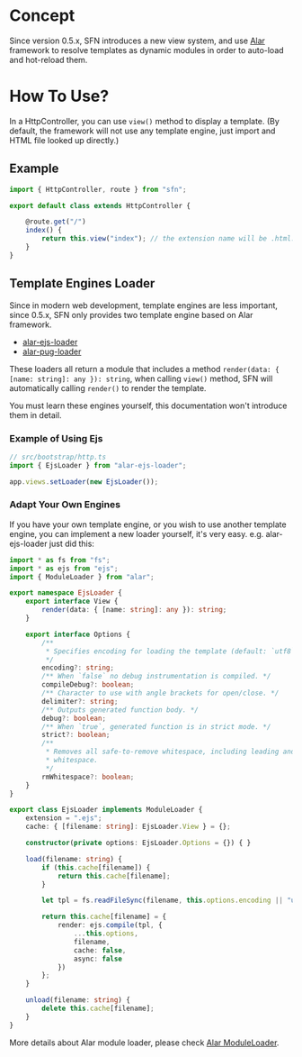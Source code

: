 <!-- title: View; order: 6 -->
# Concept

Since version 0.5.x, SFN introduces a new view system, and use 
[Alar](https://github.com/hyurl/alar) framework to resolve templates as dynamic 
modules in order to auto-load and hot-reload them.

# How To Use?

In a HttpController, you can use `view()` method to display a template. (By 
default, the framework will not use any template engine, just import and HTML 
file looked up directly.)

## Example

```typescript
import { HttpController, route } from "sfn";

export default class extends HttpController {

    @route.get("/")
    index() {
        return this.view("index"); // the extension name will be .html.
    }
}
```

## Template Engines Loader

Since in modern web development, template engines are less important, since 
0.5.x, SFN only provides two template engine based on Alar framework.

- [alar-ejs-loader](https://github.com/Hyurl/alar-ejs-loader)
- [alar-pug-loader](https://github.com/Hyurl/alar-ejs-loader)

These loaders all return a module that includes a method 
`render(data: { [name: string]: any }): string`, when calling `view()` method, 
SFN will automatically calling `render()` to render the template.

You must learn these engines yourself, this documentation won't introduce them
in detail.

### Example of Using Ejs

```typescript
// src/bootstrap/http.ts
import { EjsLoader } from "alar-ejs-loader";

app.views.setLoader(new EjsLoader());
```

### Adapt Your Own Engines

If you have your own template engine, or you wish to use another template engine,
you can implement a new loader yourself, it's very easy. e.g. alar-ejs-loader
just did this:

```typescript
import * as fs from "fs";
import * as ejs from "ejs";
import { ModuleLoader } from "alar";

export namespace EjsLoader {
    export interface View {
        render(data: { [name: string]: any }): string;
    }

    export interface Options {
        /**
         * Specifies encoding for loading the template (default: `utf8`).
         */
        encoding?: string;
        /** When `false` no debug instrumentation is compiled. */
        compileDebug?: boolean;
        /** Character to use with angle brackets for open/close. */
        delimiter?: string;
        /** Outputs generated function body. */
        debug?: boolean;
        /** When `true`, generated function is in strict mode. */
        strict?: boolean;
        /** 
         * Removes all safe-to-remove whitespace, including leading and trailing 
         * whitespace.
         */
        rmWhitespace?: boolean;
    }
}

export class EjsLoader implements ModuleLoader {
    extension = ".ejs";
    cache: { [filename: string]: EjsLoader.View } = {};

    constructor(private options: EjsLoader.Options = {}) { }

    load(filename: string) {
        if (this.cache[filename]) {
            return this.cache[filename];
        }

        let tpl = fs.readFileSync(filename, this.options.encoding || "utf8");

        return this.cache[filename] = {
            render: ejs.compile(tpl, {
                ...this.options,
                filename,
                cache: false,
                async: false
            })
        };
    }

    unload(filename: string) {
        delete this.cache[filename];
    }
}
```

More details about Alar module loader, please check
[Alar ModuleLoader](https://github.com/hyurl/alar/blob/master/api.md#moduleloader).